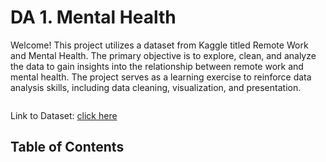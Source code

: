 # DA 1. Mental Health

Welcome! 
This project utilizes a dataset from Kaggle titled Remote Work and Mental Health. The primary objective is to explore, clean, and analyze the data to gain insights into the relationship between remote work and mental health. The project serves as a learning exercise to reinforce data analysis skills, including data cleaning, visualization, and presentation.

<img scr="https://github.com/MaksymYakushev/DA1.MentalHealth/blob/main/data/Mental-Health.jpg">

Link to Dataset: [click here](https://www.kaggle.com/datasets/waqi786/remote-work-and-mental-health)

## Table of Contents
